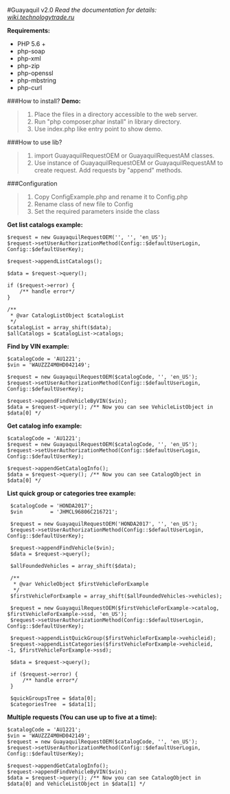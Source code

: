 #Guayaquil v2.0
*Read the documentation for details: [wiki.technologytrade.ru](http://wiki.technologytrade.ru)*

**Requirements:**

* PHP 5.6 +
* php-soap
* php-xml
* php-zip
* php-openssl
* php-mbstring
* php-curl

###How to install?
**Demo:**
> 1. Place the files in a directory accessible to the web server.
> 2. Run "php composer.phar install" in library directory.
> 3. Use index.php like entry point to show demo.

###How to  use lib?
> 1. import GuayaquilRequestOEM or GuayaquilRequestAM classes.
> 2. Use instance of GuayaquilRequestOEM or GuayaquilRequestAM to create request. Add requests by "append" methods.

###Configuration
> 1. Copy ConfigExample.php and rename it to Config.php
> 2. Rename class of new file to Config
> 3. Set the required parameters inside the class

**Get list catalogs example:** 

    $request = new GuayaquilRequestOEM('', '', 'en_US');
    $request->setUserAuthorizationMethod(Config::$defaultUserLogin, Config::$defaultUserKey);

    $request->appendListCatalogs();

    $data = $request->query();

    if ($request->error) {
        /** handle error*/
    }

    /**
     * @var CatalogListObject $catalogList
     */
    $catalogList = array_shift($data);
    $allCatalogs = $catalogList->catalogs;

**Find by VIN example:**
    
    $catalogCode = 'AU1221';
    $vin = 'WAUZZZ4M0HD042149';
    
    $request = new GuayaquilRequestOEM($catalogCode, '', 'en_US');
    $request->setUserAuthorizationMethod(Config::$defaultUserLogin, Config::$defaultUserKey);
    
    $request->appendFindVehicleByVIN($vin);
    $data = $request->query(); /** Now you can see VehicleListObject in $data[0] */

**Get catalog info example:**

    $catalogCode = 'AU1221';
    $request = new GuayaquilRequestOEM($catalogCode, '', 'en_US');
    $request->setUserAuthorizationMethod(Config::$defaultUserLogin, Config::$defaultUserKey);
    
    $request->appendGetCatalogInfo();
    $data = $request->query(); /** Now you can see CatalogObject in $data[0] */
    
**List quick group or categories tree example:**

     $catalogCode = 'HONDA2017';
     $vin         = 'JHMCL96806C216721';

     $request = new GuayaquilRequestOEM('HONDA2017', '', 'en_US');
     $request->setUserAuthorizationMethod(Config::$defaultUserLogin, Config::$defaultUserKey);
     
     $request->appendFindVehicle($vin);
     $data = $request->query();

     $allFoundedVehicles = array_shift($data);

     /**
      * @var VehicleObject $firstVehicleForExample
      */
     $firstVehicleForExample = array_shift($allFoundedVehicles->vehicles);

     $request = new GuayaquilRequestOEM($firstVehicleForExample->catalog, $firstVehicleForExample->ssd, 'en_US');
     $request->setUserAuthorizationMethod(Config::$defaultUserLogin, Config::$defaultUserKey);

     $request->appendListQuickGroup($firstVehicleForExample->vehicleid);
     $request->appendListCategories($firstVehicleForExample->vehicleid, -1, $firstVehicleForExample->ssd);

     $data = $request->query();

     if ($request->error) {
         /** handle error*/
     }

     $quickGroupsTree = $data[0];
     $categoriesTree  = $data[1];
  
**Multiple requests (You can use up to five at a time):**
    
    $catalogCode = 'AU1221';
    $vin = 'WAUZZZ4M0HD042149';
    $request = new GuayaquilRequestOEM($catalogCode, '', 'en_US');
    $request->setUserAuthorizationMethod(Config::$defaultUserLogin, Config::$defaultUserKey);
    
    $request->appendGetCatalogInfo();
    $request->appendFindVehicleByVIN($vin);
    $data = $request->query(); /** Now you can see CatalogObject in $data[0] and VehicleListObject in $data[1] */
